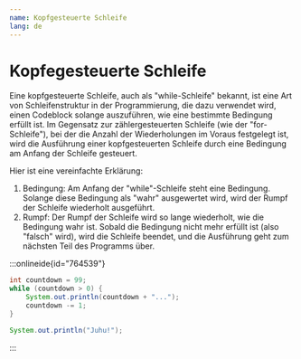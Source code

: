 ```yaml
---
name: Kopfgesteuerte Schleife
lang: de
---
```


# Kopfegesteuerte Schleife

Eine kopfgesteuerte Schleife, auch als "while-Schleife" bekannt, ist eine Art von Schleifenstruktur in der Programmierung, die dazu verwendet wird, einen Codeblock solange auszuführen, wie eine bestimmte Bedingung erfüllt ist. Im Gegensatz zur zählergesteuerten Schleife (wie der "for-Schleife"), bei der die Anzahl der Wiederholungen im Voraus festgelegt ist, wird die Ausführung einer kopfgesteuerten Schleife durch eine Bedingung am Anfang der Schleife gesteuert.

Hier ist eine vereinfachte Erklärung:

1. Bedingung: Am Anfang der "while"-Schleife steht eine Bedingung. Solange diese Bedingung als "wahr" ausgewertet wird, wird der Rumpf der Schleife wiederholt ausgeführt.
1. Rumpf: Der Rumpf der Schleife wird so lange wiederholt, wie die Bedingung wahr ist. Sobald die Bedingung nicht mehr erfüllt ist (also "falsch" wird), wird die Schleife beendet, und die Ausführung geht zum nächsten Teil des Programms über.


:::onlineide{id="764539"}

```java
int countdown = 99;
while (countdown > 0) {
    System.out.println(countdown + "...");
    countdown -= 1;
}

System.out.println("Juhu!");
```

:::